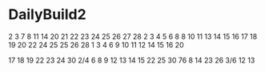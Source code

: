 # DailyBuild2
2
3
7
8
11
14
20
21
22
23
24
25
26
27
28
2
3
4
5
6
8
8
10
11
13
14
15
16
17
18
19
20
22
24
25
25
26
28
1
3
4
6
9
10
11
12
14
15
16
20

17
18
19
22
23
24
30
2/4
6
8
9
12
13
14
15
22
25
30
76
8
14
23
26
3/6
12
13
